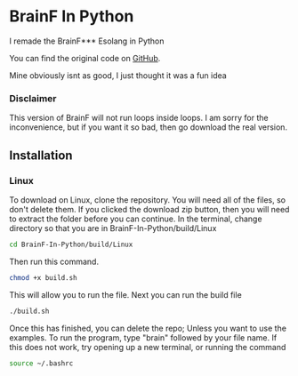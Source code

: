 # BrainF In Python
I remade the BrainF*** Esolang in Python

You can find the original code on [GitHub](https://github.com/fabianishere/brainfuck).

Mine obviously isnt as good, I just thought it was a fun idea

### Disclaimer
This version of BrainF will not run loops inside loops.
I am sorry for the inconvenience, but if you want it so bad, then go download the real version.

## Installation
### Linux

To download on Linux, clone the repository. You will need all of the files, so don't delete them.
If you clicked the download zip button, then you will need to extract the folder before you can continue.
In the terminal, change directory so that you are in BrainF-In-Python/build/Linux
```bash
cd BrainF-In-Python/build/Linux
```

Then run this command.
```bash
chmod +x build.sh
```

This will allow you to run the file.
Next you can run the build file
```bash
./build.sh
```

Once this has finished, you can delete the repo; Unless you want to use the examples.
To run the program, type "brain" followed by your file name.
If this does not work, try opening up a new terminal, or running the command
```bash
source ~/.bashrc
```
